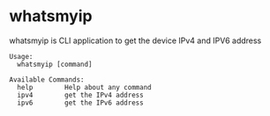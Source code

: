 # whatsmyip

whatsmyip is CLI application to get the device IPv4 and IPV6 address
```
Usage:
  whatsmyip [command]
```
```
Available Commands:
  help        Help about any command
  ipv4        get the IPv4 address
  ipv6        get the IPv6 address
````